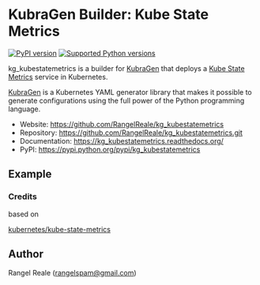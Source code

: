 # KubraGen Builder: Kube State Metrics

[![PyPI version](https://img.shields.io/pypi/v/kg_kubestatemetrics.svg)](https://pypi.python.org/pypi/kg_kubestatemetrics/)
[![Supported Python versions](https://img.shields.io/pypi/pyversions/kg_kubestatemetrics.svg)](https://pypi.python.org/pypi/kg_kubestatemetrics/)

kg_kubestatemetrics is a builder for [KubraGen](https://github.com/RangelReale/kubragen) that deploys 
a [Kube State Metrics](https://github.com/kubernetes/kube-state-metrics/) service in Kubernetes.

[KubraGen](https://github.com/RangelReale/kubragen) is a Kubernetes YAML generator library that makes it possible to generate
configurations using the full power of the Python programming language.

* Website: https://github.com/RangelReale/kg_kubestatemetrics
* Repository: https://github.com/RangelReale/kg_kubestatemetrics.git
* Documentation: https://kg_kubestatemetrics.readthedocs.org/
* PyPI: https://pypi.python.org/pypi/kg_kubestatemetrics

## Example

### Credits

based on

[kubernetes/kube-state-metrics](https://github.com/kubernetes/kube-state-metrics/tree/master/examples/standard)

## Author

Rangel Reale (rangelspam@gmail.com)
